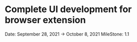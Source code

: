 # Complete UI development for browser extension

Date: September 28, 2021 → October 8, 2021
MileStone: 1.1